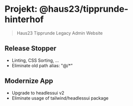 # Projekt: @haus23/tipprunde-hinterhof

> Haus23 Tipprunde Legacy Admin Website

## Release Stopper

- Linting, CSS Sorting, ...
- Eliminate old path alias: "@/*"

## Modernize App

- Upgrade to headlessui v2
- Eliminate usage of tailwind/headlessui package
